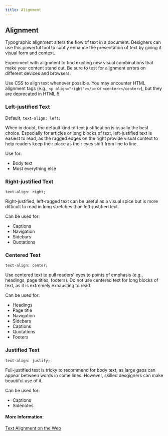 ```yaml
---
title: Alignment
---
```

## Alignment

Typographic alignment alters the flow of text in a document. Designers can use this powerful tool to subtly enhance the presentation of text by giving it visual form and context.

Experiment with alignment to find exciting new visual combinations that make your content stand out. Be sure to test for alignment errors on different devices and browsers.

Use CSS to align text whenever possible. You may encounter HTML alignment tags (e.g., `<p align="right"></p>` or `<center></center>`), but they are deprecated in HTML 5.

### Left-justified Text

Default, `text-align: left;`

When in doubt, the default kind of text justification is usually the best choice. Especially for articles or long blocks of text, left-justified text is easiest to read, as the ragged edges on the right provide visual context to help readers keep their place as their eyes shift from line to line.

Use for:
* Body text
* Most everything else

### Right-justified Text

`text-align: right;`

Right-justified, left-ragged text can be useful as a visual spice but is more difficult to read in long stretches than left-justified text.

Can be used for:
* Captions
* Navigation
* Sidebars
* Quotations

### Centered Text

`text-align: center;`

Use centered text to pull readers' eyes to points of emphasis (e.g., headings, page titles, footers). Do not use centered text for long blocks of text, as it is extremely exhausting to read.

Can be used for:
* Headings
* Page title
* Navigation
* Sidebars
* Captions
* Quotations
* Footers

### Justified Text

`text-align: justify;`

Full-justified text is tricky to recommend for body text, as large gaps can appear between words in some lines. However, skilled desgigners can make beautiful use of it.

Can be used for:
* Captions
* Sidenotes

#### More Information:

<a href="http://www.webpagemistakes.ca/text-alignment-on-the-web/">Text Alignment on the Web</a>


